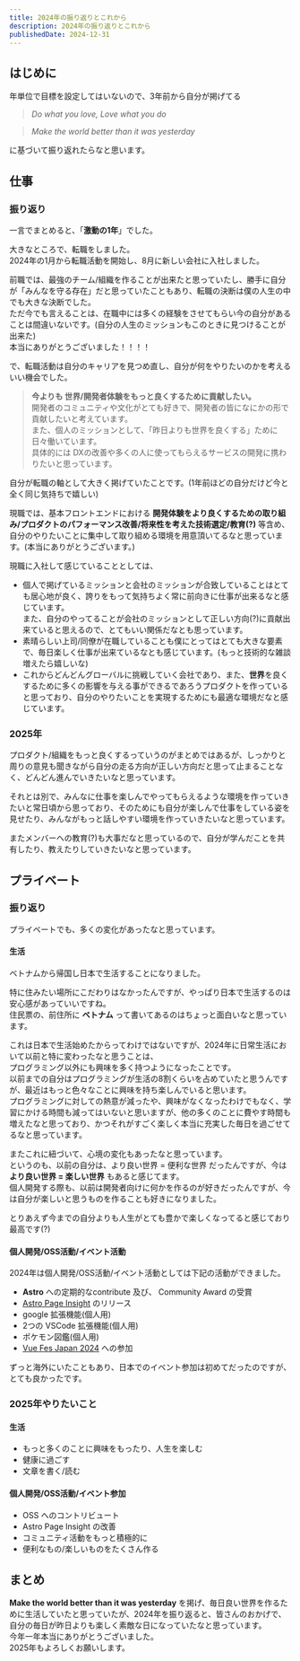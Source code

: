 ```yaml
---
title: 2024年の振り返りとこれから
description: 2024年の振り返りとこれから
publishedDate: 2024-12-31
---
```


## はじめに

年単位で目標を設定してはいないので、3年前から自分が掲げてる  
> _Do what you love,_ _Love what you do_

> _Make the world better than it was yesterday_

に基づいて振り返れたらなと思います。

## 仕事

### 振り返り

一言でまとめると、「**激動の1年**」でした。

大きなところで、転職をしました。  
2024年の1月から転職活動を開始し、8月に新しい会社に入社しました。  
  
前職では、最強のチーム/組織を作ることが出来たと思っていたし、勝手に自分が「みんなを守る存在」だと思っていたこともあり、転職の決断は僕の人生の中でも大きな決断でした。  
ただ今でも言えることは、在職中には多くの経験をさせてもらい今の自分があることは間違いないです。(自分の人生のミッションもこのときに見つけることが出来た)  
本当にありがとうございました！！！！  
  
で、転職活動は自分のキャリアを見つめ直し、自分が何をやりたいのかを考えるいい機会でした。

> **今よりも 世界/開発者体験をもっと良くするために貢献したい。**  
> 開発者のコミュニティや文化がとても好きで、開発者の皆になにかの形で貢献したいと考えています。  
> また、個人のミッションとして、「昨日よりも世界を良くする」ために日々働いています。  
> 具体的には DXの改善や多くの人に使ってもらえるサービスの開発に携わりたいと思っています。

自分が転職の軸として大きく掲げていたことです。(1年前ほどの自分だけど今と全く同じ気持ちで嬉しい)  
  
現職では、基本フロントエンドにおける **開発体験をより良くするための取り組み/プロダクトのパフォーマンス改善/将来性を考えた技術選定/教育(?)** 等含め、自分のやりたいことに集中して取り組める環境を用意頂いてるなと思っています。(本当にありがとうございます。)  
  
現職に入社して感じていることとしては、  
- 個人で掲げているミッションと会社のミッションが合致していることはとても居心地が良く、誇りをもって気持ちよく常に前向きに仕事が出来るなと感じています。  
また、自分のやってることが会社のミッションとして正しい方向(?)に貢献出来ていると思えるので、とてもいい関係だなとも思っています。  
- 素晴らしい上司/同僚が在職していることも僕にとってはとても大きな要素で、毎日楽しく仕事が出来ているなとも感じています。(もっと技術的な雑談増えたら嬉しいな)  
- これからどんどんグローバルに挑戦していく会社であり、また、**世界**を良くするために多くの影響を与える事ができるであろうプロダクトを作っていると思っており、自分のやりたいことを実現するためにも最適な環境だなと感じています。

### 2025年

プロダクト/組織をもっと良くするっていうのがまとめではあるが、しっかりと周りの意見も聞きながら自分の走る方向が正しい方向だと思って止まることなく、どんどん進んでいきたいなと思っています。  
  
それとは別で、みんなに仕事を楽しんでやってもらえるような環境を作っていきたいと常日頃から思っており、そのためにも自分が楽しんで仕事をしている姿を見せたり、みんながもっと話しやすい環境を作っていきたいなと思っています。  
  
またメンバーへの教育(?)も大事だなと思っているので、自分が学んだことを共有したり、教えたりしていきたいなと思っています。

## プライベート

### 振り返り

プライベートでも、多くの変化があったなと思っています。

#### 生活

ベトナムから帰国し日本で生活することになりました。
  
特に住みたい場所にこだわりはなかったんですが、やっぱり日本で生活するのは安心感があっていいですね。  
住民票の、前住所に **ベトナム** って書いてあるのはちょっと面白いなと思っています。  
  
これは日本で生活始めたからってわけではないですが、2024年に日常生活において以前と特に変わったなと思うことは、  
プログラミング以外にも興味を多く持つようになったことです。  
以前までの自分はプログラミングが生活の8割くらいを占めていたと思うんですが、最近はもっと色々なことに興味を持ち楽しんでいると思います。  
プログラミングに対しての熱意が減ったや、興味がなくなったわけでもなく、学習にかける時間も減ってはいないと思いますが、他の多くのことに費やす時間も増えたなと思っており、かつそれがすごく楽しく本当に充実した毎日を過ごせてるなと思っています。  
  
またこれに紐づいて、心境の変化もあったなと思っています。  
というのも、以前の自分は、より良い世界 = 便利な世界 だったんですが、今は **より良い世界 = 楽しい世界** もあると感じてます。  
個人開発する際も、以前は開発者向けに何かを作るのが好きだったんですが、今は自分が楽しいと思うものを作ることも好きになりました。  
  
とりあえず今までの自分よりも人生がとても豊かで楽しくなってると感じており最高です(?)

#### 個人開発/OSS活動/イベント活動

2024年は個人開発/OSS活動/イベント活動としては下記の活動ができました。

- **Astro** への定期的なcontribute 及び、 Community Award の受賞
- [Astro Page Insight](https://astro-page-insight.pages.dev/) のリリース
- google 拡張機能(個人用)
- 2つの VSCode 拡張機能(個人用)
- ポケモン図鑑(個人用)
- [Vue Fes Japan 2024](https://vuefes.jp/2024/) への参加
  
ずっと海外にいたこともあり、日本でのイベント参加は初めてだったのですが、とても良かったです。

### 2025年やりたいこと

#### 生活

- もっと多くのことに興味をもったり、人生を楽しむ
- 健康に過ごす
- 文章を書く/読む

#### 個人開発/OSS活動/イベント参加

- OSS へのコントリビュート
- Astro Page Insight の改善
- コミュニティ活動をもっと積極的に
- 便利なもの/楽しいものをたくさん作る

## まとめ

**Make the world better than it was yesterday** を掲げ、毎日良い世界を作るために生活していたと思っていたが、2024年を振り返ると、皆さんのおかげで、自分の毎日が昨日よりも楽しく素敵な日になっていたなと思っています。  
今年一年本当にありがとうございました。  
2025年もよろしくお願いします。
